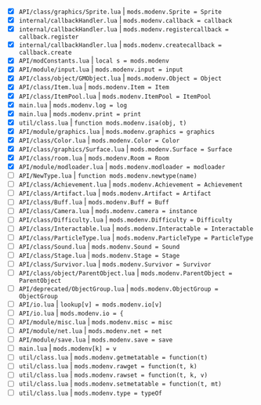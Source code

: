 - [x] `API/class/graphics/Sprite.lua`     | `mods.modenv.Sprite = Sprite`
- [x] `internal/callbackHandler.lua`      | `mods.modenv.callback = callback`
- [x] `internal/callbackHandler.lua`      | `mods.modenv.registercallback = callback.register`
- [x] `internal/callbackHandler.lua`      | `mods.modenv.createcallback = callback.create`
- [x] `API/modConstants.lua`              | `local s = mods.modenv`
- [x] `API/module/input.lua`              | `mods.modenv.input = input`
- [x] `API/class/object/GMObject.lua`     | `mods.modenv.Object = Object`
- [x] `API/class/Item.lua`                | `mods.modenv.Item = Item`
- [x] `API/class/ItemPool.lua`            | `mods.modenv.ItemPool = ItemPool`
- [x] `main.lua`                          | `mods.modenv.log = log`
- [x] `main.lua`                          | `mods.modenv.print = print`
- [x] `util/class.lua`                    | `function mods.modenv.isa(obj, t)`
- [x] `API/module/graphics.lua`           | `mods.modenv.graphics = graphics`
- [x] `API/class/Color.lua`               | `mods.modenv.Color = Color`
- [x] `API/class/graphics/Surface.lua`    | `mods.modenv.Surface = Surface`
- [x] `API/class/room.lua`                | `mods.modenv.Room = Room`
- [x] `API/module/modloader.lua`          | `mods.modenv.modloader = modloader`
- [ ] `API/NewType.lua`                   | `function mods.modenv.newtype(name)`
- [ ] `API/class/Achievement.lua`         | `mods.modenv.Achievement = Achievement`
- [ ] `API/class/Artifact.lua`            | `mods.modenv.Artifact = Artifact`
- [ ] `API/class/Buff.lua`                | `mods.modenv.Buff = Buff`
- [ ] `API/class/Camera.lua`              | `mods.modenv.camera = instance`
- [ ] `API/class/Difficulty.lua`          | `mods.modenv.Difficulty = Difficulty`
- [ ] `API/class/Interactable.lua`        | `mods.modenv.Interactable = Interactable`
- [ ] `API/class/ParticleType.lua`        | `mods.modenv.ParticleType = ParticleType`
- [ ] `API/class/Sound.lua`               | `mods.modenv.Sound = Sound`
- [ ] `API/class/Stage.lua`               | `mods.modenv.Stage = Stage`
- [ ] `API/class/Survivor.lua`            | `mods.modenv.Survivor = Survivor`
- [ ] `API/class/object/ParentObject.lua` | `mods.modenv.ParentObject = ParentObject`
- [ ] `API/deprecated/ObjectGroup.lua`    | `mods.modenv.ObjectGroup = ObjectGroup`
- [ ] `API/io.lua`                        | `lookup[v] = mods.modenv.io[v]`
- [ ] `API/io.lua`                        | `mods.modenv.io = {`
- [ ] `API/module/misc.lua`               | `mods.modenv.misc = misc`
- [ ] `API/module/net.lua`                | `mods.modenv.net = net`
- [ ] `API/module/save.lua`               | `mods.modenv.save = save`
- [ ] `main.lua`                          | `mods.modenv[k] = v`
- [ ] `util/class.lua`                    | `mods.modenv.getmetatable = function(t)`
- [ ] `util/class.lua`                    | `mods.modenv.rawget = function(t, k)`
- [ ] `util/class.lua`                    | `mods.modenv.rawset = function(t, k, v)`
- [ ] `util/class.lua`                    | `mods.modenv.setmetatable = function(t, mt)`
- [ ] `util/class.lua`                    | `mods.modenv.type = typeOf`
